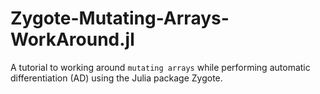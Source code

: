 # Zygote-Mutating-Arrays-WorkAround.jl
A tutorial to working around `mutating arrays` while performing automatic differentiation (AD) using the Julia package Zygote.
